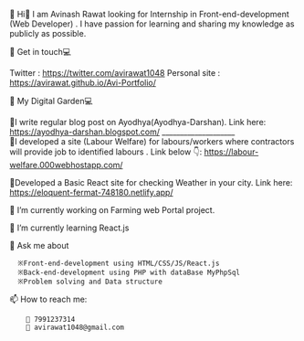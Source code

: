 📌 Hi👋 I am Avinash Rawat looking for Internship in Front-end-development (Web Developer) . I have passion for learning and sharing my knowledge as publicly as possible.

📌 Get in touch💻

   Twitter : https://twitter.com/avirawat1048
   Personal site : https://avirawat.github.io/Avi-Portfolio/

📌 My Digital Garden💻

   📝I write regular blog post on Ayodhya(Ayodhya-Darshan). Link here: https://ayodhya-darshan.blogspot.com/  ____________________                         
   💢I developed a site (Labour Welfare) for labours/workers where contractors will provide job to identified labours . Link below 👇: https://labour-welfare.000webhostapp.com/ 

   💫Developed a Basic React site for checking Weather in your city. Link here: https://eloquent-fermat-748180.netlify.app/

📌 I’m currently working on Farming web Portal project.

📌 I’m currently learning React.js

💬 Ask me about

      ※Front-end-development using HTML/CSS/JS/React.js
      ※Back-end-development using PHP with dataBase MyPhpSql
      ※Problem solving and Data structure
   
📫 How to reach me: 
        
        📱 7991237314
        📧 avirawat1048@gmail.com
